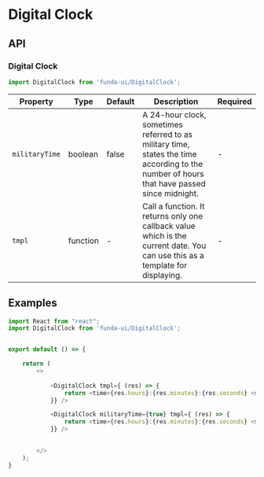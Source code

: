 # Digital Clock


## API

### Digital Clock
```js
import DigitalClock from 'funda-ui/DigitalClock';
```
| Property | Type | Default | Description | Required |
| --- | --- | --- | --- | --- |
| `militaryTime` | boolean  | false | A 24-hour clock, sometimes referred to as military time, states the time according to the number of hours that have passed since midnight. | - |
| `tmpl` | function  | - | Call a function. It returns only one callback value which is the current date. You can use this as a template for displaying. | - |


## Examples

```js
import React from "react";
import DigitalClock from 'funda-ui/DigitalClock';


export default () => {

    return (
        <>
            
            <DigitalClock tmpl={ (res) => {
                return <time>{res.hours}:{res.minutes}:{res.seconds} <span className="text-uppercase">{res.amPm}</span></time>
            }} />

            <DigitalClock militaryTime={true} tmpl={ (res) => {
                return <time>{res.hours}:{res.minutes}:{res.seconds} <span className="text-uppercase">{res.amPm}</span></time>
            }} />

                  
        </>
    );
}
```
